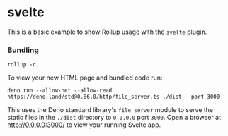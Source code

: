 # svelte

This is a basic example to show Rollup usage with the `svelte` plugin.

### Bundling

```console
rollup -c
```

To view your new HTML page and bundled code run:

```console
deno run --allow-net --allow-read https://deno.land/std@0.86.0/http/file_server.ts ./dist --port 3000
```

This uses the Deno standard library's `file_server` module to serve the static files in the `./dist` directory to `0.0.0.0` port `3000`. Open a browser at <http://0.0.0.0:3000/> to view your running Svelte app.
